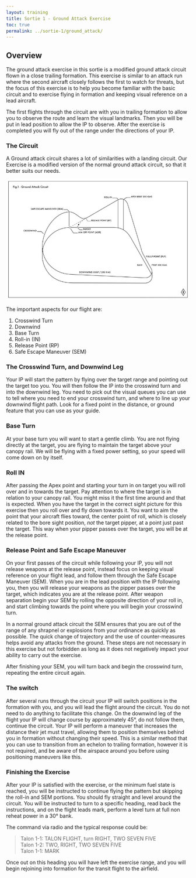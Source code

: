 ```yaml
---
layout: training
title: Sortie 1 - Ground Attack Exercise
toc: true
permalink: ../sortie-1/ground_attack/
---
```


## Overview
The ground attack exercise in this sortie is a modified ground attack circuit flown in a close trailing formation. This exercise is similar to an attack run where the second aircraft closely follows the first to watch for threats, but the focus of this exercise is to help you become familiar with the basic circuit and to exercise flying in formation and keeping visual reference on a lead aircraft.

The first flights through the circuit are with you in trailing formation to allow you to observe the route and learn the visual landmarks. Then you will be put in lead position to allow the IP to observe. After the exercise is completed you will fly out of the range under the directions of your IP.

### The Circuit
A Ground attack circuit shares a lot of similarities with a landing circuit. Our Exercise is a modified version of the normal ground attack circuit, so that it better suits our needs.

![Fig. 1 - Ground Attack Circuit Diagram](fig1-groundattackcircuit.jpg)

The important aspects for our flight are:
1. Crosswind Turn
2. Downwind
3. Base Turn
4. Roll-in (IN)
5. Release Point (RP)
6. Safe Escape Maneuver (SEM)

### The Crosswind Turn, and Downwind Leg
Your IP will start the pattern by flying over the target range and pointing out the target too you. You will then follow the IP into the crosswind turn and into the downwind leg. You need to pick out the visual queues you can use to tell where you need to end your crosswind turn, and where to line up your downwind flight path. Look for a fixed point in the distance, or ground feature that you can use as your guide.

### Base Turn
At your base turn you will want to start a gentle climb. You are not flying directly at the target, you are flying to maintain the target above your canopy rail. We will be flying with a fixed power setting, so your speed will come down on by itself.

### Roll IN
After passing the Apex point and starting your turn in on target you will roll over and in towards the target. Pay attention to where the target is in relation to your canopy rail. You might miss it the first time around and that is expected. When you have the target in the correct sight picture for this exercise then you roll over and fly down towards it. You want to aim the point that your aircraft flies toward, the center point of roll, which is closely related to the bore sight position, *not* the target pipper, at a point just past the target. This way when your pipper passes over the target, you will be at the release point.

### Release Point and Safe Escape Maneuver
On your first passes of the circuit while following your IP, you will not release weapons at the release point, instead focus on keeping visual reference on your flight lead, and follow them through the Safe Escape Maneuver (SEM). When you are in the lead position with the IP following you, then you will release your weapons as the pipper passes over the target, which indicates you are at the release point. After weapon  separation begin your SEM by rolling the opposite direction of your roll in, and start climbing towards the point where you will begin your crosswind turn.

In a normal ground attack circuit the SEM ensures that you are out of the range of any shrapnel or explosions from your ordinance as quickly as possible. The quick change of trajectory and the use of counter-measures helps avoid any attacks from the ground. These steps are not necessary in this exercise but not forbidden as long as it does not negatively impact your ability to carry out the exercise.

After finishing your SEM, you will turn back and begin the crosswind turn, repeating the entire circuit again.

### The switch
After several runs through the circuit your IP will switch positions in the formation with you, and  you will lead the flight around the circuit. You do not need to do anything to facilitate this change. On the downwind leg of the flight your IP will change course by approximately 45°, do not follow them, continue the circuit. Your IP will perform a maneuver that increases the distance their jet must travel, allowing them to position themselves behind you in formation without changing their speed. This is a similar method that you can use to transition from an echelon to trailing formation, however it is not required, and be aware of the airspace around you before using positioning maneuvers like this.

### Finishing the Exercise
After your IP is satisfied with the exercise, or the minimum fuel state is reached, you will be instructed to continue flying the pattern but skipping the roll-in and SEM portions. You should fly straight and level around the circuit. You will be instructed to turn to a specific heading, read back the instructions, and on the flight leads mark, perform a level turn at full non reheat power in a 30° bank.

The command via radio and the typical response could be:
> Talon 1-1: TALON FLIGHT, turn RIGHT, TWO SEVEN FIVE  
> Talon 1-2: TWO, RIGHT, TWO SEVEN FIVE  
> Talon 1-1: MARK

Once out on this heading you will have left the exercise range, and you will begin rejoining into formation for the transit flight to the airfield.


